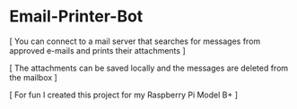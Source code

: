 # Email-Printer-Bot

[  You can connect to a mail server that searches for messages from approved e-mails and prints their attachments  ]

[  The attachments can be saved locally and the messages are deleted from the mailbox  ]

[  For fun I created this project for my Raspberry Pi Model B+  ]
